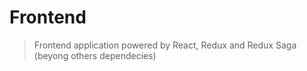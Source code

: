 # Frontend

> Frontend application powered by React, Redux and Redux Saga (beyong others dependecies)